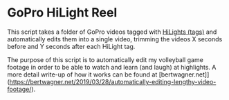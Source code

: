 # GoPro HiLight Reel

This script takes a folder of GoPro videos tagged with [HiLights (tags)](https://gopro.com/help/articles/Question_Answer/What-is-HiLight-Tagging-and-How-Does-it-Work) and automatically edits them into a single video, trimming the videos X seconds before and Y seconds after each HiLight tag.

The purpose of this script is to automatically edit my volleyball game footage in order to be able to watch and learn (and laugh) at highlights.  A more detail write-up of how it works can be found at [bertwagner.net]](https://bertwagner.net/2019/03/28/automatically-editing-lengthy-video-footage/).